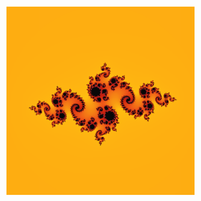 <p align="center"><img src="https://github.com/Qwazertyx/Fractol/blob/master/Screen%20Shot%202022-02-01%20at%205.12.54%20PM.png?raw=true" width="500px"></p>
